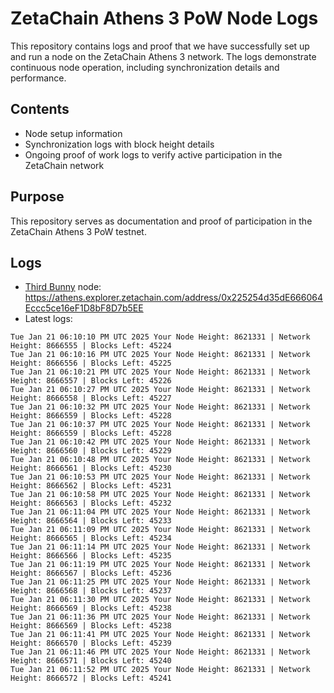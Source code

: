 # ZetaChain Athens 3 PoW Node Logs
This repository contains logs and proof that we have successfully set up and run a node on the ZetaChain Athens 3 network. The logs demonstrate continuous node operation, including synchronization details and performance.

## Contents
- Node setup information
- Synchronization logs with block height details
- Ongoing proof of work logs to verify active participation in the ZetaChain network

## Purpose
This repository serves as documentation and proof of participation in the ZetaChain Athens 3 PoW testnet.

## Logs

- [Third Bunny](https://thirdbunny.xyz/) node: https://athens.explorer.zetachain.com/address/0x225254d35dE666064Eccc5ce16eF1D8bF8D7b5EE
- Latest logs:
```
Tue Jan 21 06:10:10 PM UTC 2025 Your Node Height: 8621331 | Network Height: 8666555 | Blocks Left: 45224
Tue Jan 21 06:10:16 PM UTC 2025 Your Node Height: 8621331 | Network Height: 8666556 | Blocks Left: 45225
Tue Jan 21 06:10:21 PM UTC 2025 Your Node Height: 8621331 | Network Height: 8666557 | Blocks Left: 45226
Tue Jan 21 06:10:27 PM UTC 2025 Your Node Height: 8621331 | Network Height: 8666558 | Blocks Left: 45227
Tue Jan 21 06:10:32 PM UTC 2025 Your Node Height: 8621331 | Network Height: 8666559 | Blocks Left: 45228
Tue Jan 21 06:10:37 PM UTC 2025 Your Node Height: 8621331 | Network Height: 8666559 | Blocks Left: 45228
Tue Jan 21 06:10:42 PM UTC 2025 Your Node Height: 8621331 | Network Height: 8666560 | Blocks Left: 45229
Tue Jan 21 06:10:48 PM UTC 2025 Your Node Height: 8621331 | Network Height: 8666561 | Blocks Left: 45230
Tue Jan 21 06:10:53 PM UTC 2025 Your Node Height: 8621331 | Network Height: 8666562 | Blocks Left: 45231
Tue Jan 21 06:10:58 PM UTC 2025 Your Node Height: 8621331 | Network Height: 8666563 | Blocks Left: 45232
Tue Jan 21 06:11:04 PM UTC 2025 Your Node Height: 8621331 | Network Height: 8666564 | Blocks Left: 45233
Tue Jan 21 06:11:09 PM UTC 2025 Your Node Height: 8621331 | Network Height: 8666565 | Blocks Left: 45234
Tue Jan 21 06:11:14 PM UTC 2025 Your Node Height: 8621331 | Network Height: 8666566 | Blocks Left: 45235
Tue Jan 21 06:11:19 PM UTC 2025 Your Node Height: 8621331 | Network Height: 8666567 | Blocks Left: 45236
Tue Jan 21 06:11:25 PM UTC 2025 Your Node Height: 8621331 | Network Height: 8666568 | Blocks Left: 45237
Tue Jan 21 06:11:30 PM UTC 2025 Your Node Height: 8621331 | Network Height: 8666569 | Blocks Left: 45238
Tue Jan 21 06:11:36 PM UTC 2025 Your Node Height: 8621331 | Network Height: 8666569 | Blocks Left: 45238
Tue Jan 21 06:11:41 PM UTC 2025 Your Node Height: 8621331 | Network Height: 8666570 | Blocks Left: 45239
Tue Jan 21 06:11:46 PM UTC 2025 Your Node Height: 8621331 | Network Height: 8666571 | Blocks Left: 45240
Tue Jan 21 06:11:52 PM UTC 2025 Your Node Height: 8621331 | Network Height: 8666572 | Blocks Left: 45241
```
